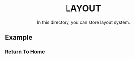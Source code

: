 <div align="center">
  <h1>LAYOUT</h1>
  <p>In this directory, you can store layout system.</p>
</div>

## Example



### [Return To Home](../README.md)
